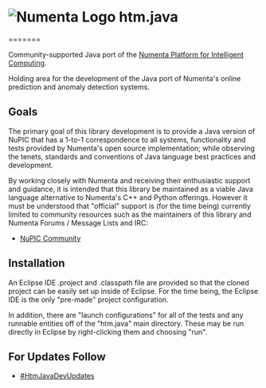 # ![Numenta Logo](http://numenta.org/images/numenta-icon128.png)  htm.java
=======

Community-supported Java port of the [Numenta Platform for Intelligent Computing](https://github.com/numenta/nupic).

Holding area for the development of the Java port of Numenta's online prediction and anomaly detection systems.

## Goals

The primary goal of this library development is to provide a Java version of NuPIC that has a 1-to-1 correspondence to all systems, functionality and tests provided by Numenta's open source implementation; while observing the tenets, standards and conventions of Java language best practices and development.

By working closely with Numenta and receiving their enthusiastic support and guidance, it is intended that this library be maintained as a viable Java language alternative to Numenta's C++ and Python offerings. However it must be understood that "official" support is (for the time being) currently limited to community resources such as the maintainers of this library and Numenta Forums / Message Lists and IRC:

 * [NuPIC Community](http://numenta.org/community.html)

## Installation

An Eclipse IDE .project and .classpath file are provided so that the cloned project can be easily set up inside of Eclipse. For the time being, the Eclipse IDE is the only "pre-made" project configuration.

In addition, there are "launch configurations" for all of the tests and any runnable entities off of the "htm.java" main directory. These may be run directly in Eclipse by right-clicking them and choosing "run".

## For Updates Follow

* [#HtmJavaDevUpdates](https://twitter.com/hashtag/HtmJavaDevUpdates?src=hash)
